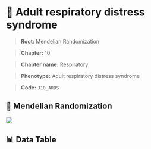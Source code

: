 # 🧪 Adult respiratory distress syndrome

> **Root:** Mendelian Randomization

> **Chapter:** 10  

> **Chapter name:** Respiratory

> **Phenotype:** Adult respiratory distress syndrome  

> **Code:** `J10_ARDS`

## 🧬 Mendelian Randomization  

<img src="/MR/Figures/Forward/J10_ARDS.png"/>

## 📊 Data Table

<CsvTableMRF src="/MR/Data/Forward/J10_ARDS.csv"/>
